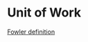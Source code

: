 Unit of Work
=============

[Fowler definition](http://martinfowler.com/eaaCatalog/unitOfWork.html)
